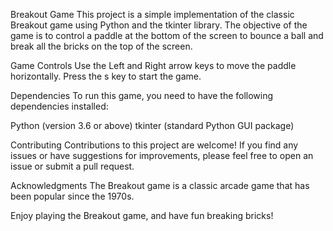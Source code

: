 Breakout Game
This project is a simple implementation of the classic Breakout game using Python and the tkinter library. The objective of the game is to control a paddle at the bottom of the screen to bounce a ball and break all the bricks on the top of the screen.

Game Controls
Use the Left and Right arrow keys to move the paddle horizontally.
Press the s key to start the game.

Dependencies
To run this game, you need to have the following dependencies installed:

Python (version 3.6 or above)
tkinter (standard Python GUI package)

Contributing
Contributions to this project are welcome! If you find any issues or have suggestions for improvements, please feel free to open an issue or submit a pull request.

Acknowledgments
The Breakout game is a classic arcade game that has been popular since the 1970s.

Enjoy playing the Breakout game, and have fun breaking bricks!
